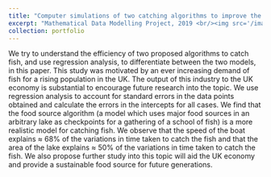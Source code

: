```yaml
---
title: "Computer simulations of two catching algorithms to improve the efficiency of catching fish"
excerpt: "Mathematical Data Modelling Project, 2019 <br/><img src='/images/mdm1_3.png'>"
collection: portfolio
---
```


We try to understand the efficiency of two proposed algorithms to catch fish, and use regression analysis, to differentiate 
between the two models, in this paper. This study was motivated by an ever increasing demand of fish for a rising population 
in the UK. The output of this industry to the UK economy is substantial to encourage future research into the topic. We use 
regression analysis to account for standard errors in the data points obtained and calculate the errors in the intercepts for 
all cases. We find that the food source algorithm (a model which uses major food sources in an arbitrary lake as checkpoints for 
a gathering of a school of fish) is a more realistic model for catching fish. We observe that the speed of the boat explains ≈ 68% 
of the variations in time taken to catch the fish and that the area of the lake explains ≈ 50% of the variations in time taken to 
catch the fish. We also propose further study into this topic will aid the UK economy and provide a sustainable food source for 
future generations.
